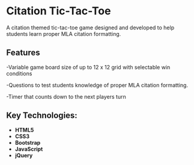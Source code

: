 # Citation Tic-Tac-Toe

A citation  themed tic-tac-toe game designed and developed to help students learn proper MLA citation formatting.

## Features
-Variable game board size of up to 12 x 12 grid with selectable win conditions

-Questions to test students knowledge of proper MLA citation formatting.

-Timer that counts down to the next players turn

## Key Technologies:
- **HTML5**
- **CSS3**
- **Bootstrap**
- **JavaScript**
- **jQuery**




